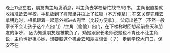 晚上11点左右，朋友向主角发消息，叫主角去学校帮忙找书/取书。
主角很直接就收拾准备去学校，手机放到了裤兜里并拉上了拉锁（不方便拿）；在玄关穿完鞋去拿钥匙时，相机跟着一起意外揣进衣兜里（比较方便拿）。
父母出差了（不然一般家长不会让孩子这个点出门）/主角（偷偷）出门，在下楼梯时回想起前些天和朋友的争吵，
因为知道朋友是被欺负了，劝她跟家长老师说她也不肯还不让主角说，主角也挺担心她，想要趁这个机会去和朋友谈谈（？）
走到学校大门口，保安不在